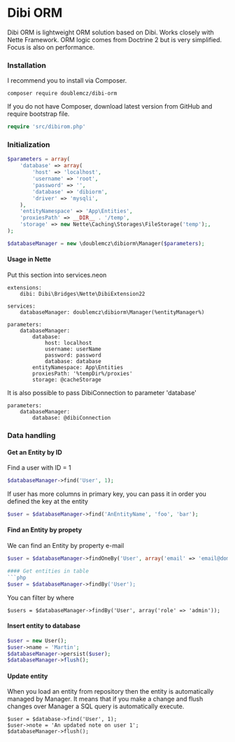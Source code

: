 # Dibi ORM

Dibi ORM is lightweight ORM solution based on Dibi. Works closely with Nette Framework. 
ORM logic comes from Doctrine 2 but is very simplified. Focus is also on performance.

### Installation
I recommend you to install via Composer.

```
composer require doublemcz/dibi-orm
```

If you do not have Composer, download latest version from GitHub and require bootstrap file.
```php
require 'src/dibirom.php'
```

### Initialization
```php
$parameters = array(
	'database' => array(
		'host' => 'localhost',
		'username' => 'root',
		'password' => '',
		'database' => 'dibiorm',
		'driver' => 'mysqli',
	),
	'entityNamespace' => 'App\Entities',
	'proxiesPath' => __DIR__ . '/temp',
	'storage' => new Nette\Caching\Storages\FileStorage('temp');,
);

$databaseManager = new \doublemcz\dibiorm\Manager($parameters);
```

#### Usage in Nette

Put this section into services.neon

```neon
extensions:
	dibi: Dibi\Bridges\Nette\DibiExtension22
	
services:
	databaseManager: doublemcz\dibiorm\Manager(%entityManager%)
		
parameters:
	databaseManager:
		database: 
			host: localhost
			username: userName
			password: password
			database: database
		entityNamespace: App\Entities
		proxiesPath: '%tempDir%/proxies'
		storage: @cacheStorage
```

It is also possible to pass DibiConnection to parameter 'database'
```neon
parameters:
	databaseManager:
		database: @dibiConnection
```

### Data handling

#### Get an Entity by ID
Find a user with ID = 1
```php
$databaseManager->find('User', 1);
```

If user has more columns in primary key, you can pass it in order you defined the key at the entity
```php
$user = $databaseManager->find('AnEntityName', 'foo', 'bar');
```

#### Find an Entity by propety
We can find an Entity by property e-mail
```php
$user = $databaseManager->findOneBy('User', array('email' => 'email@domain.com'));

#### Get entities in table
```php
$user = $databaseManager->findBy('User');
```
You can filter by where
```
$users = $databaseManager->findBy('User', array('role' => 'admin'));
```

#### Insert entity to database
```php
$user = new User();
$user->name = 'Martin';
$databaseManager->persist($user);
$databaseManager->flush();
```

#### Update entity
When you load an entity from repository then the entity is automatically managed by Manager. It means that if you make a change and flush changes over Manager a SQL query is automatically execute.

```
$user = $database->find('User', 1);
$user->note = 'An updated note on user 1';
$databaseManager->flush();
```
